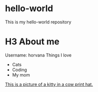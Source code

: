 # hello-world
This is my hello-world repository

# H3 About me
Username: horvana
Things I love
- Cats
- Coding
- My mom

[This is a picture of a kitty in a cow print hat.](https://preview.redd.it/boqzsj65zbk71.jpg?width=640&crop=smart&auto=webp&s=d129e888f118fcc57462ecb1ff21a84a6c86d018)
